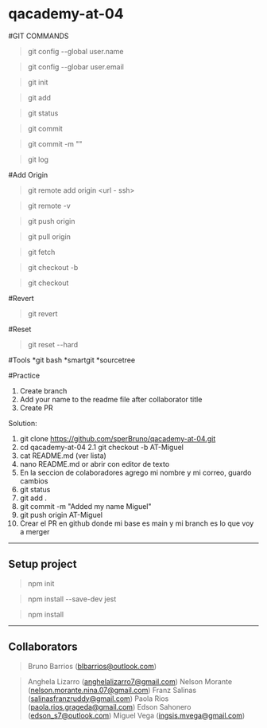 # qacademy-at-04

#GIT COMMANDS

> git config --global user.name

> git config --globar user.email

> git init

> git add

> git status

> git commit

> git commit -m ""

> git log

#Add Origin

> git remote add origin <url - ssh>

> git remote -v

> git push origin <branch name>

> git pull origin <branch name>

> git fetch

> git checkout -b <branch name>

> git checkout <branch name>

#Revert

> git revert <id of commit>

#Reset

> git reset --hard <id of commit>

#Tools
*git bash
*smartgit
\*sourcetree

#Practice

1. Create branch
2. Add your name to the readme file after collaborator title
3. Create PR

Solution:
1. git clone https://github.com/sperBruno/qacademy-at-04.git
2. cd qacademy-at-04
2.1 git checkout -b AT-Miguel
3. cat README.md (ver lista)
4. nano README.md or abrir con editor de texto
5. En la seccion de colaboradores agrego mi nombre y mi correo, guardo cambios
6. git status
7. git add .
8. git commit -m "Added my name Miguel"
9. git push origin AT-Miguel
10. Crear el PR en github donde mi base es main y mi branch es lo que voy a merger

---
Setup project
---
> npm init

> npm install --save-dev jest

> npm install

---
Collaborators
---

>Bruno Barrios (blbarrios@outlook.com)

>Anghela Lizarro (anghelalizarro7@gmail.com)
Nelson Morante (nelson.morante.nina.07@gmail.com)
Franz Salinas (salinasfranzruddy@gmail.com)
Paola Rios (paola.rios.grageda@gmail.com)
Edson Sahonero (edson_s7@outlook.com)
Miguel Vega (ingsis.mvega@gmail.com)

